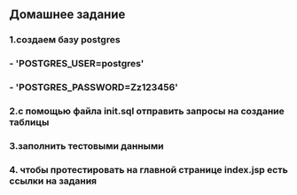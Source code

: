 
## Домашнее задание
### 1.создаем базу postgres
###  - 'POSTGRES_USER=postgres'
### - 'POSTGRES_PASSWORD=Zz123456'
### 2.с помощью файла init.sql отправить запросы на создание таблицы
### 3.заполнить тестовыми данными
### 4. чтобы протестировать на главной странице index.jsp есть ссылки на задания
### 